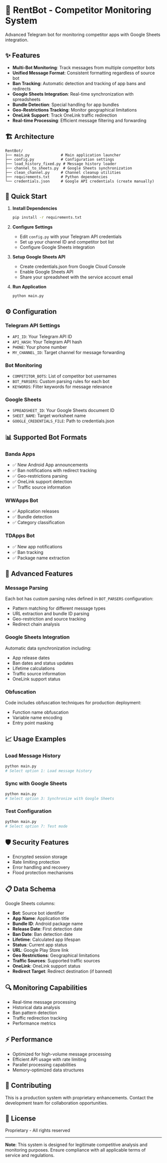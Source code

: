# 🤖 RentBot - Competitor Monitoring System

Advanced Telegram bot for monitoring competitor apps with Google Sheets integration.

## ✨ Features

- **Multi-Bot Monitoring**: Track messages from multiple competitor bots
- **Unified Message Format**: Consistent formatting regardless of source bot
- **Ban Tracking**: Automatic detection and tracking of app bans and redirects
- **Google Sheets Integration**: Real-time synchronization with spreadsheets
- **Bundle Detection**: Special handling for app bundles
- **Geo-Restrictions Tracking**: Monitor geographical limitations
- **OneLink Support**: Track OneLink traffic redirection
- **Real-time Processing**: Efficient message filtering and forwarding

## 🏗️ Architecture

```
RentBot/
├── main.py              # Main application launcher
├── config.py            # Configuration settings
├── load_history_fixed.py # Message history loader
├── channel_to_sheets.py  # Google Sheets synchronization
├── clean_channel.py     # Channel cleanup utilities
├── requirements.txt     # Python dependencies
└── credentials.json     # Google API credentials (create manually)
```

## 🚀 Quick Start

1. **Install Dependencies**
   ```bash
   pip install -r requirements.txt
   ```

2. **Configure Settings**
   - Edit `config.py` with your Telegram API credentials
   - Set up your channel ID and competitor bot list
   - Configure Google Sheets integration

3. **Setup Google Sheets API**
   - Create credentials.json from Google Cloud Console
   - Enable Google Sheets API
   - Share your spreadsheet with the service account email

4. **Run Application**
   ```bash
   python main.py
   ```

## ⚙️ Configuration

### Telegram API Settings
- `API_ID`: Your Telegram API ID
- `API_HASH`: Your Telegram API hash
- `PHONE`: Your phone number
- `MY_CHANNEL_ID`: Target channel for message forwarding

### Bot Monitoring
- `COMPETITOR_BOTS`: List of competitor bot usernames
- `BOT_PARSERS`: Custom parsing rules for each bot
- `KEYWORDS`: Filter keywords for message relevance

### Google Sheets
- `SPREADSHEET_ID`: Your Google Sheets document ID
- `SHEET_NAME`: Target worksheet name
- `GOOGLE_CREDENTIALS_FILE`: Path to credentials.json

## 📊 Supported Bot Formats

### Banda Apps
- ✅ New Android App announcements
- ✅ Ban notifications with redirect tracking
- ✅ Geo-restrictions parsing
- ✅ OneLink support detection
- ✅ Traffic source information

### WWApps Bot
- ✅ Application releases
- ✅ Bundle detection
- ✅ Category classification

### TDApps Bot
- ✅ New app notifications
- ✅ Ban tracking
- ✅ Package name extraction

## 🔧 Advanced Features

### Message Parsing
Each bot has custom parsing rules defined in `BOT_PARSERS` configuration:
- Pattern matching for different message types
- URL extraction and bundle ID parsing
- Geo-restriction and source tracking
- Redirect chain analysis

### Google Sheets Integration
Automatic data synchronization including:
- App release dates
- Ban dates and status updates
- Lifetime calculations
- Traffic source information
- OneLink support status

### Obfuscation
Code includes obfuscation techniques for production deployment:
- Function name obfuscation
- Variable name encoding
- Entry point masking

## 📈 Usage Examples

### Load Message History
```python
python main.py
# Select option 1: Load message history
```

### Sync with Google Sheets
```python
python main.py
# Select option 3: Synchronize with Google Sheets
```

### Test Configuration
```python
python main.py
# Select option 7: Test mode
```

## 🛡️ Security Features

- Encrypted session storage
- Rate limiting protection
- Error handling and recovery
- Flood protection mechanisms

## 📋 Data Schema

Google Sheets columns:
- **Bot**: Source bot identifier
- **App Name**: Application title
- **Bundle ID**: Android package name
- **Release Date**: First detection date
- **Ban Date**: Ban detection date
- **Lifetime**: Calculated app lifespan
- **Status**: Current app status
- **URL**: Google Play Store link
- **Geo Restrictions**: Geographical limitations
- **Traffic Sources**: Supported traffic sources
- **OneLink**: OneLink support status
- **Redirect Target**: Redirect destination (if banned)

## 🔍 Monitoring Capabilities

- Real-time message processing
- Historical data analysis
- Ban pattern detection
- Traffic redirection tracking
- Performance metrics

## ⚡ Performance

- Optimized for high-volume message processing
- Efficient API usage with rate limiting
- Parallel processing capabilities
- Memory-optimized data structures

## 🤝 Contributing

This is a production system with proprietary enhancements. Contact the development team for collaboration opportunities.

## 📄 License

Proprietary - All rights reserved

---

**Note**: This system is designed for legitimate competitive analysis and monitoring purposes. Ensure compliance with all applicable terms of service and regulations. 